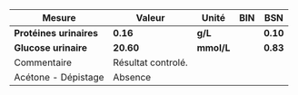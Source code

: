 |         Mesure        |      Valeur      |   Unité  |BIN|   BSN  |
|-----------------------|------------------|----------|---|--------|
|**Protéines urinaires**|     **0.16**     |  **g/L** |   |**0.10**|
|  **Glucose urinaire** |     **20.60**    |**mmol/L**|   |**0.83**|
|      Commentaire      |Résultat controlé.|          |   |        |
|  Acétone - Dépistage  |      Absence     |          |   |        |